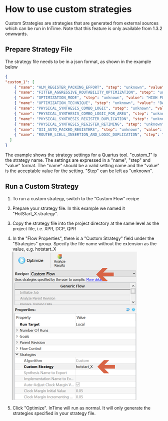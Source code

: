 How to use custom strategies
=============================

Custom Strategies are strategies that are generated from external sources which can be run in InTime. Note that this feature is only
available from 1.3.2 onwwards.


## Prepare Strategy File

The strategy file needs to be in a json format, as shown in the example below
```json
{
"custom_1": [ 
    { "name": "ALM_REGISTER_PACKING_EFFORT", "step": "unknown", "value": "HIGH" },
    { "name": "FITTER_AGGRESSIVE_ROUTABILITY_OPTIMIZATION", "step": "unknown", "value": "ALWAYS" },
    { "name": "OPTIMIZATION_MODE", "step": "unknown", "value": "HIGH POWER EFFORT" },
    { "name": "OPTIMIZATION_TECHNIQUE", "step": "unknown", "value": "BALANCED" },
    { "name": "PHYSICAL_SYNTHESIS_COMBO_LOGIC", "step": "unknown", "value": "OFF" },
    { "name": "PHYSICAL_SYNTHESIS_COMBO_LOGIC_FOR_AREA", "step": "unknown", "value": "OFF" },
    { "name": "PHYSICAL_SYNTHESIS_REGISTER_DUPLICATION", "step": "unknown", "value": "OFF" },
    { "name": "PHYSICAL_SYNTHESIS_REGISTER_RETIMING", "step": "unknown", "value": "OFF" },
    { "name": "QII_AUTO_PACKED_REGISTERS", "step": "unknown", "value": "OFF" },
    { "name": "ROUTER_LCELL_INSERTION_AND_LOGIC_DUPLICATION", "step": "unknown", "value": "OFF" }
  ]
}
```
The example shows the strategy settings for a Quartus tool. "custom_1" is the strategy name.
The settings are expressed in a "name", "step" and "value" format. The "name" should be a valid setting name and the "value" is the acceptable value for the setting. "Step" can be left as "unknown".

## Run a Custom Strategy

1. To run a custom strategy, switch to the "Custom Flow" recipe

2. Prepare your strategy file. In this example we named it "HotStart_X.strategy".

3. Copy the strategy file into the project directory at the same level as the project file, i.e. XPR, DCP, QPR

4. In the "Flow Properties", there is a "Custom Strategy" field under the "Strategies" group. Specify the file name without the extension as the value, e.g. hotstart_X
![custom flow](images/advanced/custom_flow.png)

5. Click "Optimize". InTime will run as normal. It will only generate the strategies specified in your strategy file.
